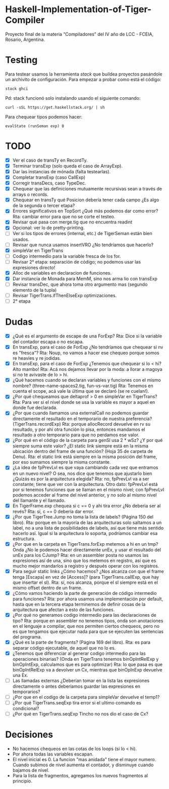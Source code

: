 # Haskell-Implementation-of-Tiger-Compiler

Proyecto final de la materia "Compiladores" del IV año de LCC - FCEIA, Rosario, Argentina.

# Testing

Para testear usamos la herramienta *stack* que buildea proyectos pasándole un archivito
de configuración. Para empezar a probar como está el código:

```
stack ghci
```

Pd: stack funcionó solo instalando usando el siguiente comando:

```
curl -sSL https://get.haskellstack.org/ | sh
```
Para chequear tipos podemos hacer:

```
evalState (runSeman exp) 0
```

# TODO

- [X] Ver el caso de transTy en RecordTy.
- [X] Terminar transExp (solo queda el caso de ArrayExp).
- [X] Dar las instancias de mónada (falta testearlas).
- [X] Completar transExp (caso CallExp)
- [X] Corregir transDecs, caso TypeDec.
- [X] Chequear que las definiciones mutuamente recursivas sean a través de arrays o records.
- [X] Chequear en transTy qué Posicion debería tener cada campo ¿Es algo de la segunda o tercer etapa?
- [X] Errores significativos en TopSort ¿Qué más podemos dar como error? Rta: cambiar error para que 
      no se corte el testeo.
- [X] Revisar qué pasa con merge.tig que no encuentra readint
- [X] Opcional: ver lo de pretty-printing.
- [ ] Ver si los tipos de errores (internal, etc.) de TigerSeman están bien usados.
- [ ] Revisar que nunca usamos insertVRO ¿No tendríamos que hacerlo?
- [X] simpleVar en TigerTrans
- [ ] Codigo intermedio para la variable fresca de los for.
- [ ] Revisar 2° etapa: separación de código; no podemos usar las expresiones directo!
- [X] Alloc de variables en declaracion de funciones.
- [X] Dar instancia de Monada para MemM, sino nos arma lio con transExp
- [ ] Revisar transDec, que ahora toma otro argumento mas (segundo elemento de la tupla)
- [ ] Revisar TigerTrans.ifThenElseExp optimizaciones. 
- [ ] 2° etapa

# Dudas

- [X] ¿Qué es el argumento de escape de una ForExp?
      Rta: Dice si la variable del contador escapa o no escapa.
- [X] En transExp, para el caso de ForExp ¿No tendríamos que chequear si nv es "fresca"?
      Rta: Noup, no vamos a hacer ese chequeo porque somos re heavies y re jodidas.
- [X] En transExp, para el caso de ForExp ¿Tenemos que chequear si lo < hi? Alto mambo!
      Rta: Acá nos dejamos llevar por la moda: a llorar a magoya si no te avivaste de lo > hi.
- [X] ¿Qué hacemos cuando se declaran variables y funciones con el mismo nombre? (three-name-spaces2.tig, fun-vs-var.tig)
      Rta: Tenemos en cuenta el scope, acá vale la última que se declaró (se re cuelan!).
- [X] ¿Por qué chequeamos que deltaprof > 0 en simpleVar en TigerTrans?
      Rta: Para ver si el nivel donde se usa la variable es mayor a aquel en donde fue declarada.
- [X] ¿Por que cuando llamamos una externalCall no podemos guardar directamente el resultado
      en el temporario de nuestra preferencia? (TigerTrans.recordExp)
      Rta: porque allocRecord devuelve en rv su resultado, y por ahí otra función lo pisa,
      entonces mandamos el resultado a otro temporario para que no perdamos ese valor. 
- [X] ¿Por qué en el código de la carpeta para genSl usa 2 * wSz? ¿Y por qué siempre suma este valor?
      ¿El static link siempre está en la misma ubicación dentro del frame de una función?
      (Hoja 35 de carpeta de Denu).
      Rta: el static link está siempre en la misma posición del frame, por eso sumamos
      siempre la misma constante.
- [X] ¿La idea de fpPrevLvl es que vaya cambiando cada vez que entramos en un nuevo nivel?
      O sea, nos dice que tenemos que ajustarlo bien ¿Quizás es por la arquitectura elegida?
      Rta: no, fpPrevLvl va a ser constante; tiene que ver con la arquitectura. Otro dato:
      fpPrevLvl está por si tenemos funciones que se llaman en el mismo nivel; con fpPrevLvl
      podemos acceder al frame del nivel anterior, y no solo al mismo nivel del llamante
      y el llamado.
- [X] En TigerFrame.exp chequea si c == 0 y ahi tira error ¿No deberia ser al revés?
      Rta: sí, c == 0 debería dar error.
- [X] ¿Por que TigerTree.Jump no toma la lista de labels? (Página 150 del libro).
      Rta: porque en la mayoría de las arquitecturas solo saltamos a un label,
      no a una lista de posibilidades de labels, así que tiene más sentido hacerlo
      así. Igual si la arquitectura lo soporta, podríamos cambiar esa estructura.
- [X] ¿Por que en la carpeta en TigerTrans.forExp metemos a hi en un tmp?
      Onda ¿No le podemos hacer directamente unEx, y usar el resultado del unEx
      para los CJump?
      Rta: en un assembler posta no usamos las expresiones así de una, sino que los metemos
      en registro, así que es mucho mejor mandarlos a registro y después operar con los
      registros.
- [X] Para seguir static links ¿Cómo hacemos? ¿Nos alcanza con que el frame tenga
      [Escapa] en vez de [Access]? (para TigerTrans.callExp, que hay que insertar el sl).
      Rta: sí, nos alcanza, porque el sl siempre está en el mismo offset dentro de un frame.
- [X] ¿Cómo vamos haciendo la parte de generación de código intermedio para funciones?
      Rta: por ahora usamos una implementación por default, hasta que en la tercera etapa
      terminemos de definir cosas de la arquitectura que afectan a esto de las funciones.
- [X] ¿Por qué no generamos codigo intermedio para las declaraciones de tipo?
      Rta: porque en assembler no tenemos tipos, onda son anotaciones en el lenguaje
      a compilar, que nos permiten ciertos chequeos, pero no es que tengamos que
      ejecutar nada para que se ejecuten las sentencias del programa. 
- [X] ¿Qué es la parte de fragments? (Página 169 del libro).
      Rta: es para separar código ejecutable, de aquel que no lo es.
- [X] ¿Tenemos que diferenciar al generar codigo intermedio para las operaciones binarias?
      (Onda en TigerTrans tenemos binOpIntRelExp y binOpIntExp, calculamos que es para optimizar)
      Rta: lo que pasa es que binOpIntRelExp va a devolver un Cx, mientras que binOpInExp
      devuelve una Ex.
- [ ] Las llamadas externas ¿Deberían tomar en la lista las expresiones directamente
      o antes deberíamos guardar las expresiones en temporarios?
- [ ] ¿Por que en el codigo de la carpeta para simpleVar devuelve el temp1?
- [ ] ¿Por qué TigerTrans.seqExp tira error si el ultimo comando es condicional?
- [ ] ¿Por qué en TigerTrans.seqExp Tincho no nos dio el caso de Cx?

# Decisiones
- No hacemos chequeos en las cotas de los loops (si lo < hi).
- Por ahora todas las variables escapan.
- El nivel inicial es 0. La funcion "mas anidada" tiene el mayor numero.
  Cuando subimos de nivel aumenta el contador, y disminuye cuando bajamos de nivel.
- Para la lista de fragmentos, agregamos los nuevos fragmentos al principio.
